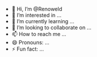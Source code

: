 - 👋 Hi, I’m @Renoweld
- 👀 I’m interested in ...
- 🌱 I’m currently learning ...
- 💞️ I’m looking to collaborate on ...
- 📫 How to reach me ...
- 😄 Pronouns: ...
- ⚡ Fun fact: ...

<!---
Renoweld/Renoweld is a ✨ special ✨ repository because its `README.md` (this file) appears on your GitHub profile.
You can click the Preview link to take a look at your changes.
--->

